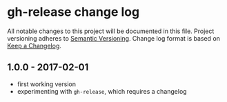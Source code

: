 # gh-release change log

All notable changes to this project will be documented in this file. Project versioning adheres to [Semantic Versioning](http://semver.org/). Change log format is based on [Keep a Changelog](http://keepachangelog.com/).

## 1.0.0 - 2017-02-01

- first working version
- experimenting with `gh-release`, which requires a changelog
